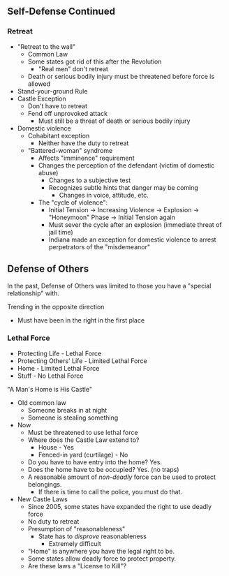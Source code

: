 ## Self-Defense Continued

### Retreat

- "Retreat to the wall"
	- Common Law
	- Some states got rid of this after the Revolution
		- "Real men" don't retreat
	- Death or serious bodily injury must be threatened before force is allowed
- Stand-your-ground Rule
- Castle Exception
	- Don't have to retreat
	- Fend off unprovoked attack
		- Must still be a threat of death or serious bodily injury
- Domestic violence
	- Cohabitant exception
		- Neither have the duty to retreat
	- "Battered-woman" syndrome
		- Affects "imminence" requirement
		- Changes the perception of the defendant (victim of domestic abuse)
			- Changes to a subjective test 
			- Recognizes subtle hints that danger may be coming
				- Changes in voice, attitude, etc.
		- The "cycle of violence":
			- Initial Tension -> Increasing Violence -> Explosion -> "Honeymoon" Phase -> Initial Tension again
			- Must sever the cycle after an explosion (immediate threat of jail time)
			- Indiana made an exception for domestic violence to arrest perpetrators of the "misdemeanor"

## Defense of Others

In the past, Defense of Others was limited to those you have a "special relationship" with.

Trending in the opposite direction
- Must have been in the right in the first place

### Lethal Force

- Protecting Life - Lethal Force
- Protecting Others' Life - Limited Lethal Force
- Home - Limited Lethal Force
- Stuff - No Lethal Force

"A Man's Home is His Castle"
- Old common law
	- Someone breaks in at night
	- Someone is stealing something
- Now
	- Must be threatened to use lethal force
	- Where does the Castle Law extend to?
		- House - Yes
		- Fenced-in yard (curtilage) - No
	- Do you have to have entry into the home? Yes.
	- Does the home have to be occupied? Yes. (no traps)
	- A reasonable amount of *non-deadly* force can be used to protect belongings.
		- If there is time to call the police, you must do that.
- New Castle Laws
	- Since 2005, some states have expanded the right to use deadly force
	- No duty to retreat
	- Presumption of "reasonableness"
		- State has to *disprove* reasonableness
			- Extremely difficult
	- "Home" is anywhere you have the legal right to be.
	- Some states allow deadly force to protect property.
	- Are these laws a "License to Kill"?